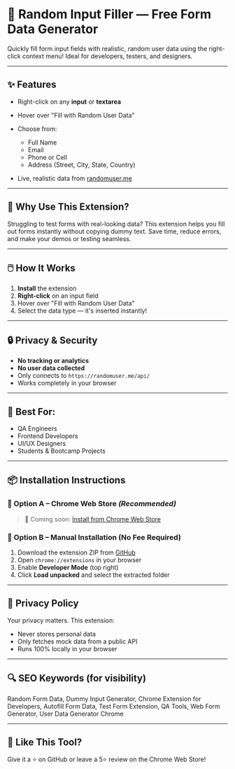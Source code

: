 # 🧩 Random Input Filler — Free Form Data Generator

Quickly fill form input fields with realistic, random user data using the right-click context menu! Ideal for developers, testers, and designers.

---

## ✨ Features

* Right-click on any **input** or **textarea**
* Hover over "Fill with Random User Data"
* Choose from:

  * Full Name
  * Email
  * Phone or Cell
  * Address (Street, City, State, Country)
* Live, realistic data from [randomuser.me](https://randomuser.me/api/)

---

## 🧠 Why Use This Extension?

Struggling to test forms with real-looking data? This extension helps you fill out forms instantly without copying dummy text. Save time, reduce errors, and make your demos or testing seamless.

---

## 🖱️ How It Works

1. **Install** the extension
2. **Right-click** on an input field
3. Hover over "Fill with Random User Data"
4. Select the data type — it's inserted instantly!

---

## 🔒 Privacy & Security

* **No tracking or analytics**
* **No user data collected**
* Only connects to `https://randomuser.me/api/`
* Works completely in your browser

---

## 🧪 Best For:

* QA Engineers
* Frontend Developers
* UI/UX Designers
* Students & Bootcamp Projects

---

## 📦 Installation Instructions

### 🔹 Option A – Chrome Web Store *(Recommended)*

> 🔗 Coming soon: [Install from Chrome Web Store](#)

### 🔹 Option B – Manual Installation (No Fee Required)

1. Download the extension ZIP from [GitHub](#)
2. Open `chrome://extensions` in your browser
3. Enable **Developer Mode** (top right)
4. Click **Load unpacked** and select the extracted folder

---

## 📜 Privacy Policy

Your privacy matters. This extension:

* Never stores personal data
* Only fetches mock data from a public API
* Runs 100% locally in your browser

---

## 🔍 SEO Keywords (for visibility)

Random Form Data, Dummy Input Generator, Chrome Extension for Developers, Autofill Form Data, Test Form Extension, QA Tools, Web Form Generator, User Data Generator Chrome

---

## 🙌 Like This Tool?

Give it a ⭐️ on GitHub or leave a 5⭐ review on the Chrome Web Store!
